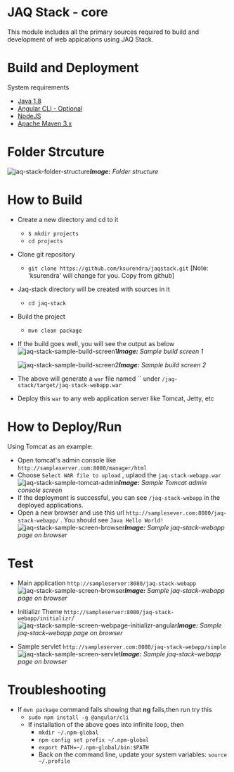 # JAQ Stack - core
This module includes all the primary sources required to build and development of web appications using JAQ Stack. 

# Build and Deployment
System requirements
* [Java 1.8](http://www.oracle.com/technetwork/java/javase/downloads/jdk8-downloads-2133151.html)
* [Angular CLI - Optional](https://cli.angular.io/)
* [NodeJS](https://nodejs.org/en/download/)
* [Apache Maven 3.x](https://maven.apache.org/download.cgi)

# Folder Strcuture

![jaq-stack-folder-structure](https://user-images.githubusercontent.com/902972/39322677-4277b364-4950-11e8-8de4-7c311a51511e.png)***Image:*** *Folder structure*


# How to Build

* Create a new directory and cd to it
  * `$ mkdir projects`
  * `cd projects`
* Clone git repository  
  * `git clone https://github.com/ksurendra/jaqstack.git` [Note: 'ksurendra' will change for you. Copy from github]
* Jaq-stack directory will be created with sources in it
  * `cd jaq-stack`
* Build the project
  * `mvn clean package`
* If the build goes well, you will see the output as below
  ![jaq-stack-sample-build-screen1](https://user-images.githubusercontent.com/902972/39282460-15835c04-48cf-11e8-8f04-2c4d699ac843.png)***Image:*** *Sample build screen 1*
  
  ![jaq-stack-sample-build-screen2](https://user-images.githubusercontent.com/902972/39282459-156fa466-48cf-11e8-8c3f-ecc852b4d2df.png)***Image:*** *Sample build screen 2*
* The above will generate a `war` file named `` under `/jaq-stack/target/jaq-stack-webapp.war`
* Deploy this `war` to any web application server like Tomcat, Jetty, etc

# How to Deploy/Run

Using Tomcat as an example:
* Open tomcat's admin console like `http://sampleserver.com:8080/manager/html` 
* Choose `Select WAR file to upload` , uplaod the `jaq-stack-webapp.war`
  ![jaq-stack-sample-tomcat-admin](https://user-images.githubusercontent.com/902972/39284635-dfe0e0b6-48d9-11e8-9211-c5650ff5e8a3.png)***Image:*** *Sample Tomcat admin console screen*
* If the deployment is successful, you can see `/jaq-stack-webapp` in the deployed applications.
* Open a new browser and use this url `http://samplesever.com:8080/jaq-stack-webapp/` . You should see `Java Hello World!`
  ![jaq-stack-sample-screen-browser](https://user-images.githubusercontent.com/902972/39284861-0d430d80-48db-11e8-8b96-16719b595e96.png)***Image:*** *Sample jaq-stack-webapp page on browser*

# Test
* Main application `http://sampleserver:8080/jaq-stack-webapp`
  ![jaq-stack-sample-screen-browser](https://user-images.githubusercontent.com/902972/39284861-0d430d80-48db-11e8-8b96-16719b595e96.png)***Image:*** *Sample jaq-stack-webapp page on browser*


* Initializr Theme `http://sampleserver:8080/jaq-stack-webapp/initializr/` 
  ![jaq-stack-sample-screen-webpage-initializr-angular](https://user-images.githubusercontent.com/902972/39497157-a23decd0-4d67-11e8-910e-bd5d9de73991.png)***Image:*** *Sample jaq-stack-webapp page on browser*


* Sample servlet `http://sampleserver.com:8080/jaq-stack-webapp/simple`
  ![jaq-stack-sample-screen-servlet](https://user-images.githubusercontent.com/902972/39284983-aeb1daac-48db-11e8-93c6-c3169d0de848.png)***Image:*** *Sample jaq-stack-webapp page on browser*


# Troubleshooting
* If `mvn package` command fails showing that **ng** fails,then run try this
  * `sudo npm install -g @angular/cli`
  * If installation of the above goes into infinite loop, then
    * `mkdir ~/.npm-global`
    * `npm config set prefix ~/.npm-global`
    * `export PATH=~/.npm-global/bin:$PATH`
    * Back on the command line, update your system variables: `source ~/.profile`






